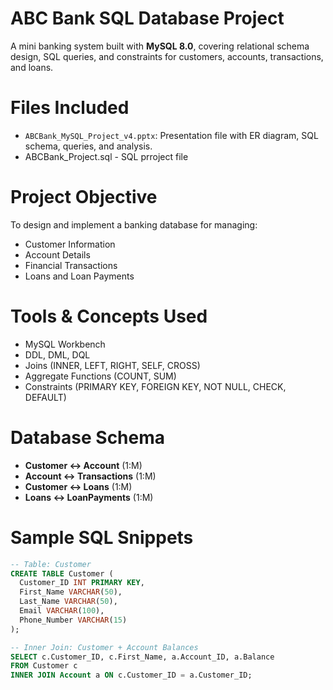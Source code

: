 # ABC Bank SQL Database Project

A mini banking system built with **MySQL 8.0**, covering relational schema design, SQL queries, and constraints for customers, accounts, transactions, and loans.

# Files Included
- `ABCBank_MySQL_Project_v4.pptx`: Presentation file with ER diagram, SQL schema, queries, and analysis.
- ABCBank_Project.sql - SQL prroject file

# Project Objective
To design and implement a banking database for managing:
- Customer Information
- Account Details
- Financial Transactions
- Loans and Loan Payments

# Tools & Concepts Used
- MySQL Workbench
- DDL, DML, DQL
- Joins (INNER, LEFT, RIGHT, SELF, CROSS)
- Aggregate Functions (COUNT, SUM)
- Constraints (PRIMARY KEY, FOREIGN KEY, NOT NULL, CHECK, DEFAULT)

# Database Schema
- **Customer ↔ Account** (1:M)
- **Account ↔ Transactions** (1:M)
- **Customer ↔ Loans** (1:M)
- **Loans ↔ LoanPayments** (1:M)

# Sample SQL Snippets

```sql
-- Table: Customer
CREATE TABLE Customer (
  Customer_ID INT PRIMARY KEY,
  First_Name VARCHAR(50),
  Last_Name VARCHAR(50),
  Email VARCHAR(100),
  Phone_Number VARCHAR(15)
);

-- Inner Join: Customer + Account Balances
SELECT c.Customer_ID, c.First_Name, a.Account_ID, a.Balance
FROM Customer c
INNER JOIN Account a ON c.Customer_ID = a.Customer_ID;

